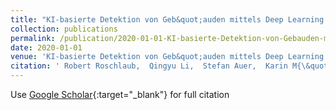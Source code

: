 ```yaml
---
title: "KI-basierte Detektion von Geb&quot;auden mittels Deep Learning und amtlichen Geodaten zur Baufallerkundung"
collection: publications
permalink: /publication/2020-01-01-KI-basierte-Detektion-von-Gebauden-mittels-Deep-Learning-und-amtlichen-Geodaten-zur-Baufallerkundung
date: 2020-01-01
venue: 'KI-basierte Detektion von Geb&quot;auden mittels Deep Learning und amtlichen Geodaten zur Baufallerkundung'
citation: ' Robert Roschlaub,  Qingyu Li,  Stefan Auer,  Karin M{\&quot;o}st,  Clemens Glock,  Michael Schmitt,  Yilei Shi,  Xiao Zhu, &quot;KI-basierte Detektion von Geb&amp;quot;auden mittels Deep Learning und amtlichen Geodaten zur Baufallerkundung.&quot; KI-basierte Detektion von Geb&amp;quot;auden mittels Deep Learning und amtlichen Geodaten zur Baufallerkundung, 2020.'
---
```

Use [Google Scholar](https://scholar.google.com/scholar?q=KI+basierte+Detektion+von+Geb&quot;auden+mittels+Deep+Learning+und+amtlichen+Geodaten+zur+Baufallerkundung){:target="_blank"} for full citation